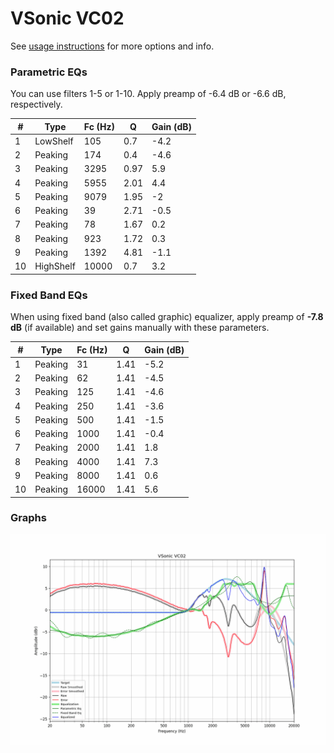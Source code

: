 # VSonic VC02
See [usage instructions](https://github.com/jaakkopasanen/AutoEq#usage) for more options and info.

### Parametric EQs
You can use filters 1-5 or 1-10. Apply preamp of -6.4 dB or -6.6 dB, respectively.

|   # | Type      |   Fc (Hz) |    Q |   Gain (dB) |
|-----|-----------|-----------|------|-------------|
|   1 | LowShelf  |       105 | 0.7  |        -4.2 |
|   2 | Peaking   |       174 | 0.4  |        -4.6 |
|   3 | Peaking   |      3295 | 0.97 |         5.9 |
|   4 | Peaking   |      5955 | 2.01 |         4.4 |
|   5 | Peaking   |      9079 | 1.95 |        -2   |
|   6 | Peaking   |        39 | 2.71 |        -0.5 |
|   7 | Peaking   |        78 | 1.67 |         0.2 |
|   8 | Peaking   |       923 | 1.72 |         0.3 |
|   9 | Peaking   |      1392 | 4.81 |        -1.1 |
|  10 | HighShelf |     10000 | 0.7  |         3.2 |

### Fixed Band EQs
When using fixed band (also called graphic) equalizer, apply preamp of **-7.8 dB** (if available) and set gains manually with these parameters.

|   # | Type    |   Fc (Hz) |    Q |   Gain (dB) |
|-----|---------|-----------|------|-------------|
|   1 | Peaking |        31 | 1.41 |        -5.2 |
|   2 | Peaking |        62 | 1.41 |        -4.5 |
|   3 | Peaking |       125 | 1.41 |        -4.6 |
|   4 | Peaking |       250 | 1.41 |        -3.6 |
|   5 | Peaking |       500 | 1.41 |        -1.5 |
|   6 | Peaking |      1000 | 1.41 |        -0.4 |
|   7 | Peaking |      2000 | 1.41 |         1.8 |
|   8 | Peaking |      4000 | 1.41 |         7.3 |
|   9 | Peaking |      8000 | 1.41 |         0.6 |
|  10 | Peaking |     16000 | 1.41 |         5.6 |

### Graphs
![](./VSonic%20VC02.png)
